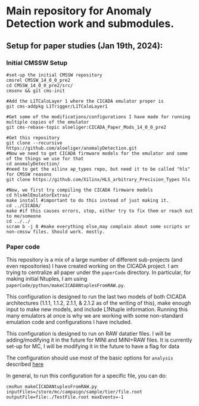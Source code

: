# Main repository for Anomaly Detection work and submodules.
## Setup for paper studies (Jan 19th, 2024):
### Initial CMSSW Setup
```
#set-up the initial CMSSW repository
cmsrel CMSSW_14_0_0_pre2
cd CMSSW_14_0_0_pre2/src/
cmsenv && git cms-init

#Add the L1TCaloLayer 1 where the CICADA emulator proper is
git cms-addpkg L1Trigger/L1TCaloLayer1

#Get some of the modifications/configurations I have made for running multiple copies of the emulator
git cms-rebase-topic aloeliger:CICADA_Paper_Mods_14_0_0_pre2

#Get this repository
git clone --recursive https://github.com/aloeliger/anomalyDetection.git
#Now we need to get CICADA firmware models for the emulator and some of the things we use for that
cd anomalyDetection/
#need to get the xilinx ap_types repo, but need it to be called "hls" for CMSSW reasons
git clone https://github.com/Xilinx/HLS_arbitrary_Precision_Types hls

#Now, we first try compiling the CICADA firmware models
cd hls4mlEmulatorExtras/
make install #important to do this instead of just making it.
cd ../CICADA/
make #if this causes errors, stop, either try to fix them or reach out to me/someone
cd ../../
scram b -j 8 #make everything else,may complain about some scripts or non-cmssw files. Should work. mostly.
```
### Paper code
This repository is a mix of a large number of different sub-projects (and even repositories) I have created working on the CICADA project. I am trying to centralize all paper under the `paperCode` directory.
In particular, for making initial Ntuples, I am using `paperCode/python/makeCICADANtuplesFromRAW.py`.

This configuration is designed to run the last two models of both CICADA architectures (1.1.1, 1.1.2, 2.1.1, & 2.1.2 as of the writing of this), make enough input to make new models, and include L1Ntuple information. Running this many emulators at once is why we are working with some non-standard emulation code and configurations I have included.

This configuration is designed to run on RAW datatier files. I will be adding/modifying it in the future for MINI and MINI+RAW files. It is currently set-up for MC, I will be modifying it in the future to have a flag for data

The configuration should use most of the basic options for `analysis` described [here](https://twiki.cern.ch/twiki/bin/view/CMSPublic/SWGuideAboutPythonConfigFile#VarParsing_Example)

In general, to run this configuration for a specific file, you can do:
```
cmsRun makeCICADANtuplesFromRAW.py inputFiles=/store/mc/campaign/sample/tier/file.root outputFile=file:./TestFile.root maxEvents=-1
```
